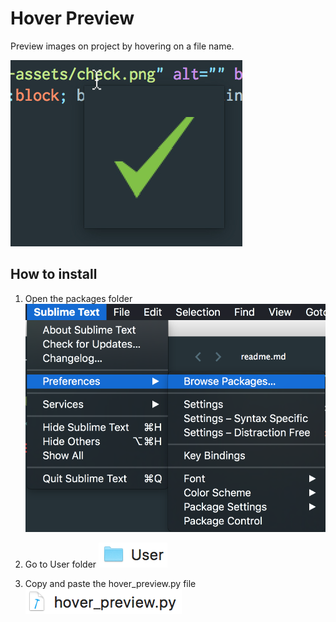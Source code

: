# Hover Preview

Preview images on project by hovering on a file name.

![Example](example.jpg)

## How to install

1. Open the packages folder
![Example](install-images/packages.png)

2. Go to User folder
![Example](install-images/user.png)

3. Copy and paste the hover_preview.py file
![Example](install-images/file.png)
